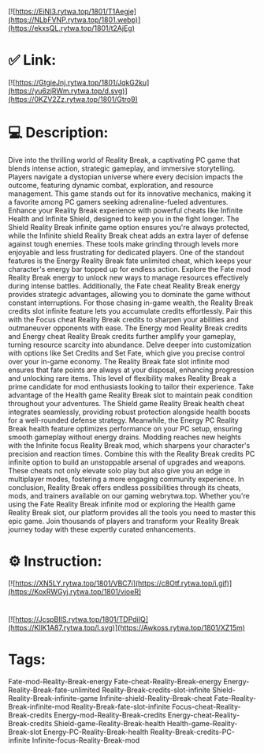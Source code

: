 [![https://EiNI3.rytwa.top/1801/T1Aegje](https://NLbFVNP.rytwa.top/1801.webp)](https://ekxsQL.rytwa.top/1801/t2AjEg)
# ✅ Link:
[![https://GtgieJnj.rytwa.top/1801/JqkG2ku](https://yu6zjRWm.rytwa.top/d.svg)](https://0KZV2Zz.rytwa.top/1801/Gtro9)
# 💻 Description:
Dive into the thrilling world of Reality Break, a captivating PC game that blends intense action, strategic gameplay, and immersive storytelling. Players navigate a dystopian universe where every decision impacts the outcome, featuring dynamic combat, exploration, and resource management. This game stands out for its innovative mechanics, making it a favorite among PC gamers seeking adrenaline-fueled adventures.
Enhance your Reality Break experience with powerful cheats like Infinite Health and Infinite Shield, designed to keep you in the fight longer. The Shield Reality Break infinite game option ensures you're always protected, while the Infinite shield Reality Break cheat adds an extra layer of defense against tough enemies. These tools make grinding through levels more enjoyable and less frustrating for dedicated players.
One of the standout features is the Energy Reality Break fate unlimited cheat, which keeps your character's energy bar topped up for endless action. Explore the Fate mod Reality Break energy to unlock new ways to manage resources effectively during intense battles. Additionally, the Fate cheat Reality Break energy provides strategic advantages, allowing you to dominate the game without constant interruptions.
For those chasing in-game wealth, the Reality Break credits slot infinite feature lets you accumulate credits effortlessly. Pair this with the Focus cheat Reality Break credits to sharpen your abilities and outmaneuver opponents with ease. The Energy mod Reality Break credits and Energy cheat Reality Break credits further amplify your gameplay, turning resource scarcity into abundance.
Delve deeper into customization with options like Set Credits and Set Fate, which give you precise control over your in-game economy. The Reality Break fate slot infinite mod ensures that fate points are always at your disposal, enhancing progression and unlocking rare items. This level of flexibility makes Reality Break a prime candidate for mod enthusiasts looking to tailor their experience.
Take advantage of the Health game Reality Break slot to maintain peak condition throughout your adventures. The Shield game Reality Break health cheat integrates seamlessly, providing robust protection alongside health boosts for a well-rounded defense strategy. Meanwhile, the Energy PC Reality Break health feature optimizes performance on your PC setup, ensuring smooth gameplay without energy drains.
Modding reaches new heights with the Infinite focus Reality Break mod, which sharpens your character's precision and reaction times. Combine this with the Reality Break credits PC infinite option to build an unstoppable arsenal of upgrades and weapons. These cheats not only elevate solo play but also give you an edge in multiplayer modes, fostering a more engaging community experience.
In conclusion, Reality Break offers endless possibilities through its cheats, mods, and trainers available on our gaming webrytwa.top. Whether you're using the Fate Reality Break infinite mod or exploring the Health game Reality Break slot, our platform provides all the tools you need to master this epic game. Join thousands of players and transform your Reality Break journey today with these expertly curated enhancements.

# ⚙️ Instruction:
[![https://XN5LY.rytwa.top/1801/VBC7i](https://c8Otf.rytwa.top/i.gif)](https://KoxRWGyj.rytwa.top/1801/vjoeR)
#
[![https://JcspBIlS.rytwa.top/1801/TDPdiIQ](https://KllK1A87.rytwa.top/l.svg)](https://Awkoss.rytwa.top/1801/XZ15m)
# Tags:
Fate-mod-Reality-Break-energy Fate-cheat-Reality-Break-energy Energy-Reality-Break-fate-unlimited Reality-Break-credits-slot-infinite Shield-Reality-Break-infinite-game Infinite-shield-Reality-Break-cheat Fate-Reality-Break-infinite-mod Reality-Break-fate-slot-infinite Focus-cheat-Reality-Break-credits Energy-mod-Reality-Break-credits Energy-cheat-Reality-Break-credits Shield-game-Reality-Break-health Health-game-Reality-Break-slot Energy-PC-Reality-Break-health Reality-Break-credits-PC-infinite Infinite-focus-Reality-Break-mod





